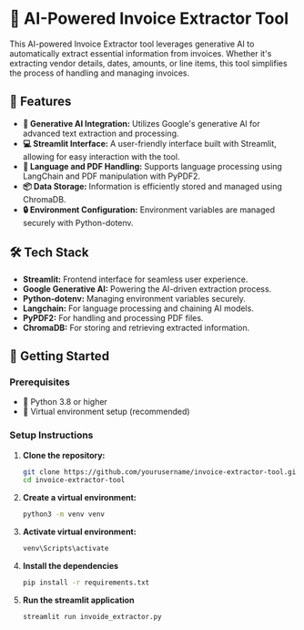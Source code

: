 # 🧾 AI-Powered Invoice Extractor Tool

This AI-powered Invoice Extractor tool leverages generative AI to automatically extract essential information from invoices. Whether it's extracting vendor details, dates, amounts, or line items, this tool simplifies the process of handling and managing invoices.

## 🚀 Features

- **🧠 Generative AI Integration:** Utilizes Google's generative AI for advanced text extraction and processing.
- **💻 Streamlit Interface:** A user-friendly interface built with Streamlit, allowing for easy interaction with the tool.
- **📄 Language and PDF Handling:** Supports language processing using LangChain and PDF manipulation with PyPDF2.
- **📦 Data Storage:** Information is efficiently stored and managed using ChromaDB.
- **🔒 Environment Configuration:** Environment variables are managed securely with Python-dotenv.

## 🛠️ Tech Stack

- **Streamlit:** Frontend interface for seamless user experience.
- **Google Generative AI:** Powering the AI-driven extraction process.
- **Python-dotenv:** Managing environment variables securely.
- **Langchain:** For language processing and chaining AI models.
- **PyPDF2:** For handling and processing PDF files.
- **ChromaDB:** For storing and retrieving extracted information.

## 🏁 Getting Started

### Prerequisites

- 🐍 Python 3.8 or higher
- 🛑 Virtual environment setup (recommended)

### Setup Instructions

1. **Clone the repository:**
   ```bash
   git clone https://github.com/yourusername/invoice-extractor-tool.git
   cd invoice-extractor-tool

2. **Create a virtual environment:**
   ```bash
   python3 -m venv venv

3. **Activate virtual environment:**
   ```bash
   venv\Scripts\activate
4. **Install the dependencies**
   ```bash
   pip install -r requirements.txt
5. **Run the streamlit application**
   ```bash
   streamlit run invoide_extractor.py

